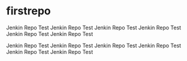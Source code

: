# firstrepo

Jenkin Repo Test
Jenkin Repo Test
Jenkin Repo Test
Jenkin Repo Test
Jenkin Repo Test
Jenkin Repo Test

Jenkin Repo Test
Jenkin Repo Test
Jenkin Repo Test
Jenkin Repo Test
Jenkin Repo Test
Jenkin Repo Test
